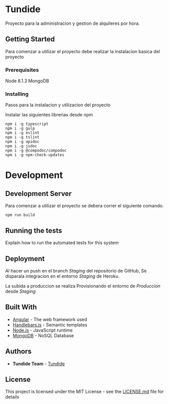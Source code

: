 # Tundide

Proyecto para la administracion y gestion de alquileres por hora. 

## Getting Started

Para comenzar a utilizar el proyecto debe realizar la instalacion basica del proyecto

### Prerequisites

Node 8.1.3
MongoDB

### Installing

Pasos para la instalacion y utilizacion del proyecto

Instalar las siguientes librerias desde npm

```
npm i -g typescript
npm i -g gulp
npm i -g eslint
npm i -g tslint
npm i -g apidoc
npm i -g jsdoc
npm i -g @compodoc/compodoc
npm i -g npm-check-updates
```

# Development
## Development Server

Para comenzar a utilizar el proyecto se debera correr el siguiente comando.

```
npm run build
```

## Running the tests

Explain how to run the automated tests for this system

## Deployment

Al hacer un push en el branch *Staging* del repositorio de GitHub, Se disparala integracion en el entorno *Staging* de Heroku.

La subida a produccion se realiza Provisionando el entorno de *Produccion* desde *Staging*

## Built With

* [Angular](https://angular.io/) - The web framework used
* [Handlebars.js](http://handlebarsjs.com/) - Semantic templates
* [Node.js](https://nodejs.org/) - JavaScript runtime
* [MongoDB](https://www.mongodb.com/) - NoSQL Database

## Authors

* **Tundide Team** - [Tundide](http://www.tundide.com)

## License

This project is licensed under the MIT License - see the [LICENSE.md](LICENSE.md) file for details